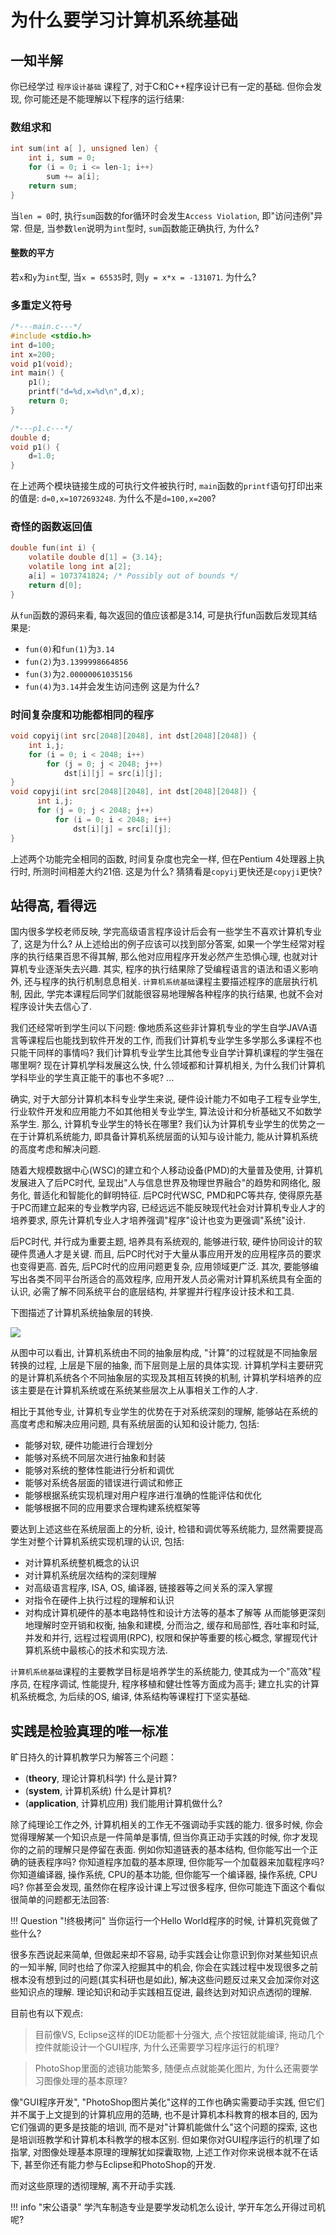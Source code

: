 # 为什么要学习计算机系统基础

## 一知半解

你已经学过 `程序设计基础` 课程了, 对于C和C++程序设计已有一定的基础. 但你会发现, 你可能还是不能理解以下程序的运行结果:

### 数组求和

``` c linenums="1"
int sum(int a[ ], unsigned len) {
	int i, sum = 0;
	for (i = 0; i <= len-1; i++)
		sum += a[i];
	return sum;
}
```

当`len = 0`时, 执行`sum`函数的for循环时会发生`Access Violation`, 即"访问违例"异常. 但是, 当参数`len`说明为`int`型时, `sum`函数能正确执行, 为什么?

#### 整数的平方

若`x`和`y`为`int`型, 当`x = 65535`时, 则`y = x*x = -131071`. 为什么?


### 多重定义符号

``` c linenums="1"
/*---main.c---*/
#include <stdio.h>
int d=100;
int x=200;
void p1(void);
int main() {
	p1();
	printf("d=%d,x=%d\n",d,x);
	return 0;
}

/*---p1.c---*/
double d;
void p1() {
	d=1.0;
}
```

在上述两个模块链接生成的可执行文件被执行时, `main`函数的`printf`语句打印出来的值是: `d=0,x=1072693248`. 为什么不是`d=100,x=200`?

### 奇怪的函数返回值

``` c linenums="1"
double fun(int i) {
	volatile double d[1] = {3.14};
	volatile long int a[2];
	a[i] = 1073741824; /* Possibly out of bounds */
	return d[0];
}
```

从`fun`函数的源码来看, 每次返回的值应该都是3.14, 可是执行fun函数后发现其结果是:

- `fun(0)`和`fun(1)`为`3.14`
- `fun(2)`为`3.1399998664856`
- `fun(3)`为`2.00000061035156`
- `fun(4)`为`3.14`并会发生访问违例 这是为什么?

### 时间复杂度和功能都相同的程序

``` c linenums="1"
void copyij(int src[2048][2048], int dst[2048][2048]) {
	int i,j;
	for (i = 0; i < 2048; i++)
		for (j = 0; j < 2048; j++)
			dst[i][j] = src[i][j];
}
void copyji(int src[2048][2048], int dst[2048][2048]) {
	  int i,j;
	  for (j = 0; j < 2048; j++)
		  for (i = 0; i < 2048; i++)
			  dst[i][j] = src[i][j];
}
```

上述两个功能完全相同的函数, 时间复杂度也完全一样, 但在Pentium 4处理器上执行时, 所测时间相差大约21倍. 这是为什么? 猜猜看是`copyij`更快还是`copyji`更快?

## 站得高, 看得远

国内很多学校老师反映, 学完高级语言程序设计后会有一些学生不喜欢计算机专业了, 这是为什么? 从上述给出的例子应该可以找到部分答案, 如果一个学生经常对程序的执行结果百思不得其解, 那么他对应用程序开发必然产生恐惧心理, 也就对计算机专业逐渐失去兴趣. 其实, 程序的执行结果除了受编程语言的语法和语义影响外, 还与程序的执行机制息息相关. `计算机系统基础`课程主要描述程序的底层执行机制, 因此, 学完本课程后同学们就能很容易地理解各种程序的执行结果, 也就不会对程序设计失去信心了.

我们还经常听到学生问以下问题: 像地质系这些非计算机专业的学生自学JAVA语言等课程后也能找到软件开发的工作, 而我们计算机专业学生多学那么多课程不也只能干同样的事情吗? 我们计算机专业学生比其他专业自学计算机课程的学生强在哪里啊? 现在计算机学科发展这么快, 什么领域都和计算机相关, 为什么我们计算机学科毕业的学生真正能干的事也不多呢? ...

确实, 对于大部分计算机本科专业学生来说, 硬件设计能力不如电子工程专业学生, 行业软件开发和应用能力不如其他相关专业学生, 算法设计和分析基础又不如数学系学生. 那么, 计算机专业学生的特长在哪里? 我们认为计算机专业学生的优势之一在于计算机系统能力, 即具备计算机系统层面的认知与设计能力, 能从计算机系统的高度考虑和解决问题.

随着大规模数据中心(WSC)的建立和个人移动设备(PMD)的大量普及使用, 计算机发展进入了后PC时代, 呈现出"人与信息世界及物理世界融合"的趋势和网络化, 服务化, 普适化和智能化的鲜明特征. 后PC时代WSC, PMD和PC等共存, 使得原先基于PC而建立起来的专业教学内容, 已经远远不能反映现代社会对计算机专业人才的培养要求, 原先计算机专业人才培养强调"程序"设计也变为更强调"系统"设计.

后PC时代, 并行成为重要主题, 培养具有系统观的, 能够进行软, 硬件协同设计的软硬件贯通人才是关键. 而且, 后PC时代对于大量从事应用开发的应用程序员的要求也变得更高. 首先, 后PC时代的应用问题更复杂, 应用领域更广泛. 其次, 要能够编写出各类不同平台所适合的高效程序, 应用开发人员必需对计算机系统具有全面的认识, 必需了解不同系统平台的底层结构, 并掌握并行程序设计技术和工具.

下图描述了计算机系统抽象层的转换.

![](./Images/cs-hierarchy.jpg)

从图中可以看出, 计算机系统由不同的抽象层构成, "计算"的过程就是不同抽象层转换的过程, 上层是下层的抽象, 而下层则是上层的具体实现. 计算机学科主要研究的是计算机系统各个不同抽象层的实现及其相互转换的机制, 计算机学科培养的应该主要是在计算机系统或在系统某些层次上从事相关工作的人才.

相比于其他专业, 计算机专业学生的优势在于对系统深刻的理解, 能够站在系统的高度考虑和解决应用问题, 具有系统层面的认知和设计能力, 包括:

- 能够对软, 硬件功能进行合理划分
- 能够对系统不同层次进行抽象和封装
- 能够对系统的整体性能进行分析和调优
- 能够对系统各层面的错误进行调试和修正
- 能够根据系统实现机理对用户程序进行准确的性能评估和优化
- 能够根据不同的应用要求合理构建系统框架等

要达到上述这些在系统层面上的分析, 设计, 检错和调优等系统能力, 显然需要提高学生对整个计算机系统实现机理的认识, 包括:

- 对计算机系统整机概念的认识
- 对计算机系统层次结构的深刻理解
- 对高级语言程序, ISA, OS, 编译器, 链接器等之间关系的深入掌握
- 对指令在硬件上执行过程的理解和认识
- 对构成计算机硬件的基本电路特性和设计方法等的基本了解等 从而能够更深刻地理解时空开销和权衡, 抽象和建模, 分而治之, 缓存和局部性, 吞吐率和时延, 并发和并行, 远程过程调用(RPC), 权限和保护等重要的核心概念, 掌握现代计算机系统中最核心的技术和实现方法.

`计算机系统基础`课程的主要教学目标是培养学生的系统能力, 使其成为一个"高效"程序员, 在程序调试, 性能提升, 程序移植和健壮性等方面成为高手; 建立扎实的计算机系统概念, 为后续的OS, 编译, 体系结构等课程打下坚实基础.

## 实践是检验真理的唯一标准

旷日持久的计算机教学只为解答三个问题：

- (__theory__, 理论计算机科学) 什么是计算?
- (__system__, 计算机系统) 什么是计算机?
- (__application__, 计算机应用) 我们能用计算机做什么?

除了纯理论工作之外, 计算机相关的工作无不强调动手实践的能力. 很多时候, 你会觉得理解某一个知识点是一件简单是事情, 但当你真正动手实践的时候, 你才发现你的之前的理解只是停留在表面. 例如你知道链表的基本结构, 但你能写出一个正确的链表程序吗? 你知道程序加载的基本原理, 但你能写一个加载器来加载程序吗? 你知道编译器, 操作系统, CPU的基本功能, 但你能写一个编译器, 操作系统, CPU吗? 你甚至会发现, 虽然你在程序设计课上写过很多程序, 但你可能连下面这个看似很简单的问题都无法回答:

!!! Question "!终极拷问" 
    当你运行一个Hello World程序的时候, 计算机究竟做了些什么?

很多东西说起来简单, 但做起来却不容易, 动手实践会让你意识到你对某些知识点的一知半解, 同时也给了你深入挖掘其中的机会, 你会在实践过程中发现很多之前根本没有想到过的问题(其实科研也是如此), 解决这些问题反过来又会加深你对这些知识点的理解. 理论知识和动手实践相互促进, 最终达到对知识点透彻的理解.

目前也有以下观点:

> 目前像VS, Eclipse这样的IDE功能都十分强大, 点个按钮就能编译, 拖动几个控件就能设计一个GUI程序, 为什么还需要学习程序运行的机理?

> PhotoShop里面的滤镜功能繁多, 随便点点就能美化图片, 为什么还需要学习图像处理的基本原理?

像"GUI程序开发", "PhotoShop图片美化"这样的工作也确实需要动手实践, 但它们并不属于上文提到的计算机应用的范畴, 也不是计算机本科教育的根本目的, 因为它们强调的更多是技能的培训, 而不是对"计算机能做什么"这个问题的探索, 这也是培训班教学和计算机本科教学的根本区别. 但如果你对GUI程序运行的机理了如指掌, 对图像处理基本原理的理解犹如探囊取物, 上述工作对你来说根本就不在话下, 甚至你还有能力参与Eclipse和PhotoShop的开发.

而对这些原理的透彻理解, 离不开动手实践.

!!! info "宋公语录"
    学汽车制造专业是要学发动机怎么设计, 学开车怎么开得过司机呢?